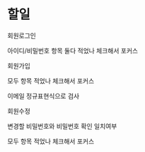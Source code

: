 # 할일
회원로그인

아이디/비밀번호 항목 둘다 적었나 체크해서 포커스


회원가입

모두 항목 적었나 체크해서 포커스

이메일 정규표현식으로 검사


회원수정

변경할 비밀번호와 비밀번호 확인 일치여부

모두 항목 적었나 체크해서 포커스

